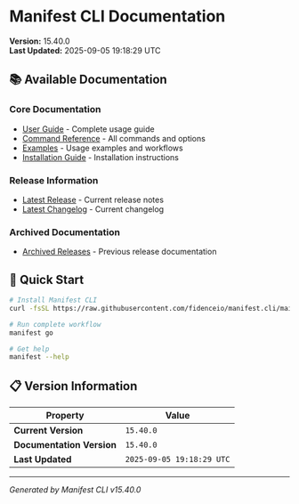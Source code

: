 # Manifest CLI Documentation

**Version:** 15.40.0  
**Last Updated:** 2025-09-05 19:18:29 UTC

## 📚 Available Documentation

### Core Documentation
- [User Guide](USER_GUIDE.md) - Complete usage guide
- [Command Reference](COMMAND_REFERENCE.md) - All commands and options
- [Examples](EXAMPLES.md) - Usage examples and workflows
- [Installation Guide](INSTALLATION.md) - Installation instructions

### Release Information
- [Latest Release](RELEASE_v15.40.0.md) - Current release notes
- [Latest Changelog](CHANGELOG_v15.40.0.md) - Current changelog

### Archived Documentation
- [Archived Releases](zArchive/) - Previous release documentation

## 🚀 Quick Start

```bash
# Install Manifest CLI
curl -fsSL https://raw.githubusercontent.com/fidenceio/manifest.cli/main/install-cli.sh | bash

# Run complete workflow
manifest go

# Get help
manifest --help
```

## 📋 Version Information

| Property | Value |
|----------|-------|
| **Current Version** | `15.40.0` |
| **Documentation Version** | `15.40.0` |
| **Last Updated** | `2025-09-05 19:18:29 UTC` |

---
*Generated by Manifest CLI v15.40.0*
